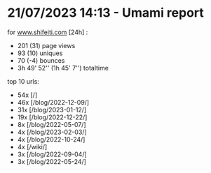 # 21/07/2023 14:13 - Umami report
for www.shifeiti.com [24h] :

 - 201 (31) page views
 - 93 (10) uniques
 - 70 (-4) bounces
 - 3h 49' 52'' (1h 45' 7'') totaltime


top 10 urls:
 - 54x [/]
 - 46x [/blog/2022-12-09/]
 - 31x [/blog/2023-01-12/]
 - 19x [/blog/2022-12-22/]
 - 8x [/blog/2022-05-07/]
 - 4x [/blog/2023-02-03/]
 - 4x [/blog/2022-10-24/]
 - 4x [/wiki/]
 - 3x [/blog/2022-09-04/]
 - 3x [/blog/2022-05-24/]


